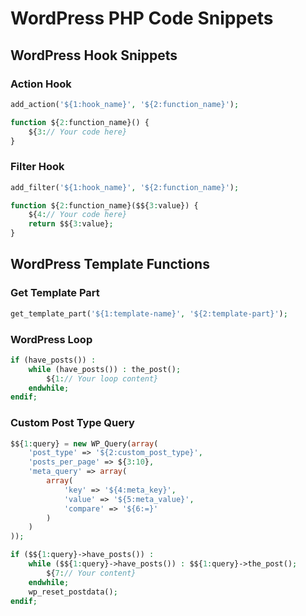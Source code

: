 # WordPress PHP Code Snippets

## WordPress Hook Snippets

### Action Hook
```php
add_action('${1:hook_name}', '${2:function_name}');

function ${2:function_name}() {
    ${3:// Your code here}
}
```

### Filter Hook
```php
add_filter('${1:hook_name}', '${2:function_name}');

function ${2:function_name}($${3:value}) {
    ${4:// Your code here}
    return $${3:value};
}
```

## WordPress Template Functions

### Get Template Part
```php
get_template_part('${1:template-name}', '${2:template-part}');
```

### WordPress Loop
```php
if (have_posts()) :
    while (have_posts()) : the_post();
        ${1:// Your loop content}
    endwhile;
endif;
```

### Custom Post Type Query
```php
$${1:query} = new WP_Query(array(
    'post_type' => '${2:custom_post_type}',
    'posts_per_page' => ${3:10},
    'meta_query' => array(
        array(
            'key' => '${4:meta_key}',
            'value' => '${5:meta_value}',
            'compare' => '${6:=}'
        )
    )
));

if ($${1:query}->have_posts()) :
    while ($${1:query}->have_posts()) : $${1:query}->the_post();
        ${7:// Your content}
    endwhile;
    wp_reset_postdata();
endif;
```
